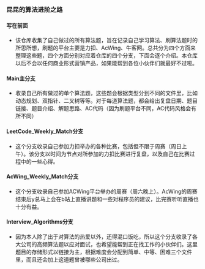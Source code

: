 ### 昆昆的算法进阶之路

#### 写在前面

- 该仓库收集了自己做过的所有算法题，旨在记录自己学习算法、刷算法题时的所思所想，刷题的平台主要是力扣、AcWing、牛客网。总共分为四个方面来整理这些题，四个方面分别对应着仓库的四个分支，下面会逐个介绍。本仓库以后不会以任何商业形式营销产品，如果能帮到各位小伙伴们就最好不过啦。

#### Main主分支

- 收录自己所有做过的单个算法题，这些题会根据类型分到不同的文件里，比如动态规划、双指针、二叉树等等。对于每道算法题，都会给出复盘日期、题目链接、题目介绍、解题思路、AC代码（因为刷题平台不同，AC代码风格会有所不同）

#### LeetCode_Weekly_Match分支

- 这个分支收录自己参加力扣举办的各种比赛，包括但不限于周赛（周日上午）。该分支以时间为节点对所参加的力扣比赛进行复盘，以及自己在比赛过程中的一些心得。

#### AcWing_Weekly_Match分支

- 这个分支收录自己参加ACWing平台举办的周赛（周六晚上）。AcWing的周赛结束后y总马上会在b站上直播讲题和一些对程序员的建议，比完赛听听直播也十分有益。

#### Interview_Algorithms分支

- 因为本人除了出于对算法的热爱以外，还得混口饭吃，所以这个分支收录了各大公司的高频算法题以应对面试，也希望能帮到正在找工作的小伙伴们。这里题目的存储形式以链接为主，根据难度会分配到简单、中等、困难三个文件里，而且还会加上这道题曾被哪些公司出过。
